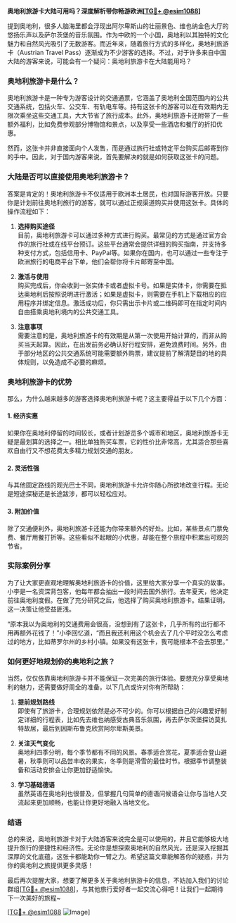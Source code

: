 **奥地利旅游卡大陆可用吗？深度解析带你畅游欧洲[[TG💪+ @esim1088](https://t.me/s/esim1088)]**

提到奥地利，很多人脑海里都会浮现出阿尔卑斯山的壮丽景色、维也纳金色大厅的悠扬乐声以及萨尔茨堡的音乐氛围。作为中欧的一个小国，奥地利以其独特的文化魅力和自然风光吸引了无数游客。而近年来，随着旅行方式的多样化，奥地利旅游卡（Austrian Travel Pass）逐渐成为不少游客的选择。不过，对于许多来自中国大陆的游客来说，可能会有一个疑问：奥地利旅游卡在大陆能用吗？

### 奥地利旅游卡是什么？

奥地利旅游卡是一种专为游客设计的交通通票，它涵盖了奥地利全国范围内的公共交通系统，包括火车、公交车、有轨电车等。持有这张卡的游客可以在有效期内无限次乘坐这些交通工具，大大节省了旅行成本。此外，奥地利旅游卡还附带了一些额外福利，比如免费参观部分博物馆和景点，以及享受一些酒店和餐厅的折扣优惠。

然而，这张卡并非直接面向个人发售，而是通过旅行社或特定平台购买后邮寄到你的手中。因此，对于国内游客来说，首先要解决的就是如何获取这张卡的问题。

### 大陆是否可以直接使用奥地利旅游卡？

答案是肯定的！奥地利旅游卡不仅适用于欧洲本土居民，也对国际游客开放。只要你是计划前往奥地利旅行的游客，就可以通过正规渠道购买并使用这张卡。具体的操作流程如下：

1. **选择购买途径**  
   目前，奥地利旅游卡可以通过多种方式进行购买。最常见的方式是通过官方合作的旅行社或在线平台预订。这些平台通常会提供详细的购买指南，并支持多种支付方式，包括信用卡、PayPal等。如果你在国内，也可以通过一些专注于欧洲旅行的电商平台下单，他们会帮你将卡片邮寄至中国。

2. **激活与使用**  
   购买完成后，你会收到一张实体卡或者虚拟卡号。如果是实体卡，你需要在抵达奥地利后按照说明进行激活；如果是虚拟卡，则需要在手机上下载相应的应用程序并绑定信息。激活成功后，你只需出示卡片或二维码即可在指定时间内自由搭乘奥地利境内的公共交通工具。

3. **注意事项**  
   需要注意的是，奥地利旅游卡的有效期是从第一次使用开始计算的，而非从购买当天起算。因此，在出发前务必确认好行程安排，避免浪费时间。另外，由于部分地区的公共交通系统可能需要额外购票，建议提前了解清楚目的地的具体规则，以免造成不必要的麻烦。

### 奥地利旅游卡的优势

那么，为什么越来越多的游客选择奥地利旅游卡呢？这主要得益于以下几个方面：

#### 1. **经济实惠**
   如果你在奥地利停留的时间较长，或者计划游览多个城市和地区，奥地利旅游卡无疑是最划算的选择之一。相比单独购买车票，它的性价比非常高，尤其适合那些喜欢自由行又不想花费太多精力规划交通的朋友。

#### 2. **灵活性强**
   与其他固定路线的观光巴士不同，奥地利旅游卡允许你随心所欲地改变行程。无论是短途探秘还是长途跋涉，都可以轻松应对。

#### 3. **附加价值**
   除了交通便利外，奥地利旅游卡还能为你带来额外的好处。比如，某些景点门票免费、餐厅用餐打折等。这些看似不起眼的小优惠，却能在整个旅程中积累出可观的节省。

### 实际案例分享

为了让大家更直观地理解奥地利旅游卡的价值，这里给大家分享一个真实的故事。小李是一名资深背包客，他每年都会抽出一段时间去国外旅行。去年夏天，他决定前往奥地利度假。在做了充分研究之后，他选择了购买奥地利旅游卡。结果证明，这一决策让他受益匪浅。

“原本我以为奥地利的交通费用会很高，没想到有了这张卡，几乎所有的出行都不用再额外花钱了！”小李回忆道，“而且我还利用这个机会去了几个平时没怎么考虑过的地方，比如蒂罗尔州的乡村小镇。如果没有这张卡，我可能根本不会去那里。”

### 如何更好地规划你的奥地利之旅？

当然，仅仅依靠奥地利旅游卡并不能保证一次完美的旅行体验。要想充分享受奥地利的魅力，还需要做好周全的准备。以下几点或许对你有所帮助：

1. **提前规划路线**  
   即使有了旅游卡，合理规划依然是必不可少的。你可以根据自己的兴趣爱好制定详细的行程表，比如先去维也纳感受古典音乐氛围，再去萨尔茨堡探访莫扎特故居，最后到因斯布鲁克欣赏阿尔卑斯美景。

2. **关注天气变化**  
   奥地利四季分明，每个季节都有不同的风景。春季适合赏花，夏季适合登山避暑，秋季则可以品尝丰收的果实，冬季则是滑雪的最佳时节。根据季节调整装备和活动安排会让你更加舒适愉快。

3. **学习基础德语**  
   虽然英语在奥地利也很普及，但掌握几句简单的德语问候语会让你与当地人交流起来更加顺畅，也能让你更好地融入当地文化。

### 结语

总的来说，奥地利旅游卡对于大陆游客来说完全是可以使用的，并且它能够极大地提升旅行的便捷性和经济性。无论你是想探索奥地利的自然风光，还是深入挖掘其深厚的文化底蕴，这张卡都能助你一臂之力。希望这篇文章能解答你的疑惑，并为你的奥地利之旅提供更多灵感！

最后再次提醒大家，想要了解更多关于奥地利旅游卡的信息，不妨加入我们的讨论群组[[TG💪+ @esim1088](https://t.me/s/esim1088)]，与其他旅行爱好者一起交流心得吧！让我们一起期待下一次美好的旅程~

[[TG💪+ @esim1088](https://t.me/s/esim1088) ![Image](https://i.postimg.cc/4NQfJmqS/Snipaste-2025-05-13-00-14-12.png)]